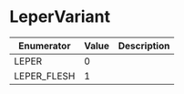 # LeperVariant

| Enumerator   | Value | Description |
| ------------ | ----- | ----------- |
| LEPER        | 0     |             |
| LEPER\_FLESH | 1     |             |
